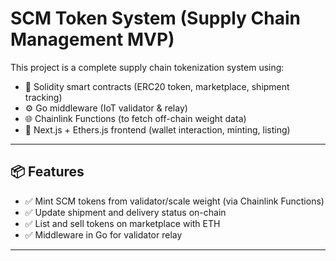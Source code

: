 # SCM Token System (Supply Chain Management MVP)

This project is a complete supply chain tokenization system using:
- 🧾 Solidity smart contracts (ERC20 token, marketplace, shipment tracking)
- ⚙️ Go middleware (IoT validator & relay)
- 🌐 Chainlink Functions (to fetch off-chain weight data)
- 🧠 Next.js + Ethers.js frontend (wallet interaction, minting, listing)

---

## 📦 Features

- ✅ Mint SCM tokens from validator/scale weight (via Chainlink Functions)
- ✅ Update shipment and delivery status on-chain
- ✅ List and sell tokens on marketplace with ETH
- ✅ Middleware in Go for validator relay

---


